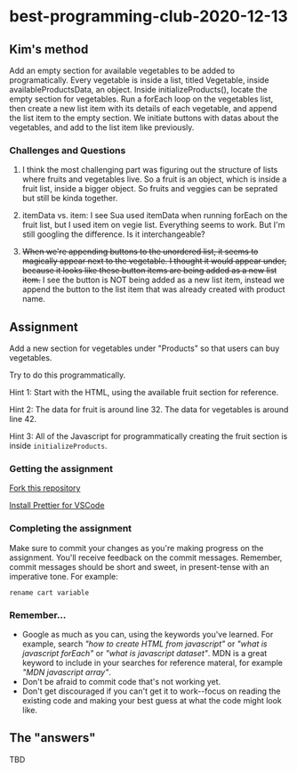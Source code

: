 # best-programming-club-2020-12-13

## Kim's method

Add an empty section for available vegetables to be added to programatically. Every vegetable is inside a list, titled Vegetable, inside availableProductsData, an object. Inside initializeProducts(), locate the empty section for vegetables. Run a forEach loop on the vegetables list, then create a new list item with its details of each vegetable, and append the list item to the empty section. We initiate buttons with datas about the vegetables, and add to the list item like previously.

### Challenges and Questions

1. I think the most challenging part was figuring out the structure of lists where fruits and vegetables live. So a fruit is an object, which is inside a fruit list, inside a bigger object. So fruits and veggies can be seprated but still be kinda together.

2. itemData vs. item: I see Sua used itemData when running forEach on the fruit list, but I used item on vegie list. Everything seems to work. But I'm still googling the difference. Is it interchangeable?

3. ~~When we're appending buttons to the unordered list, it seems to magically appear next to the vegetable. I thought it would appear under, because it looks like these button items are being added as a new list item.~~ I see the button is NOT being added as a new list item, instead we append the button to the list item that was already created with product name. 


## Assignment

Add a new section for vegetables under "Products" so that users can buy vegetables.

Try to do this programmatically.

Hint 1: Start with the HTML, using the available fruit section for reference.

Hint 2: The data for fruit is around line 32. The data for vegetables is around line 42.

Hint 3: All of the Javascript for programmatically creating the fruit section is inside `initializeProducts`.

### Getting the assignment

[Fork this repository](https://guides.github.com/activities/forking/)

[Install Prettier for VSCode](https://marketplace.visualstudio.com/items?itemName=esbenp.prettier-vscode)

### Completing the assignment

Make sure to commit your changes as you're making progress on the assignment. You'll receive feedback on the commit messages. Remember, commit messages should be short and sweet, in present-tense with an imperative tone. For example:

```
rename cart variable
```

### Remember...

- Google as much as you can, using the keywords you've learned. For example, search _"how to create HTML from javascript"_ or _"what is javascript forEach"_ or _"what is javascript dataset"_. MDN is a great keyword to include in your searches for reference materal, for example _"MDN javascript array"_.
- Don't be afraid to commit code that's not working yet.
- Don't get discouraged if you can't get it to work--focus on reading the existing code and making your best guess at what the code might look like.

## The "answers"

TBD
